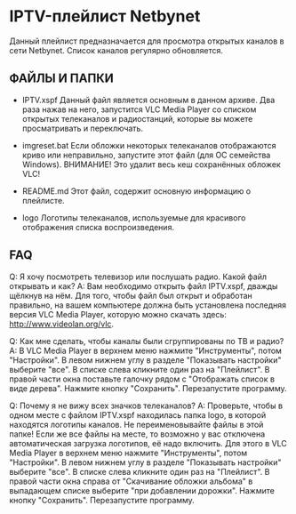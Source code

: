 # IPTV-плейлист Netbynet

Данный плейлист предназначается для просмотра открытых каналов в сети Netbynet. Список каналов регулярно обновляется.

## ФАЙЛЫ И ПАПКИ

* IPTV.xspf
Данный файл является основным в данном архиве. Два раза нажав на него, запустится VLC Media Player со списком открытых телеканалов и радиостанций, которые вы можете просматривать и переключать.

* imgreset.bat
Если обложки некоторых телеканалов отображаются криво или неправильно, запустите этот файл (для ОС семейства Windows).
ВНИМАНИЕ! Это удалит весь кеш сохранённых обложек VLC!

* README.md
Этот файл, содержит основную информацию о плейлисте.

* logo
Логотипы телеканалов, используемые для красивого отображения списка воспроизведения.


##  FAQ
Q: Я хочу посмотреть телевизор или послушать радио. Какой файл открывать и как?
A: Вам необходимо открыть файл IPTV.xspf, дважды щёлкнув на нём. Для того, чтобы файл был открыт и обработан правильно, на вашем компьютере должна быть установлена последняя версия VLC Media Player, которую можно скачать здесь: http://www.videolan.org/vlc.

Q: Как мне сделать, чтобы каналы были сгруппированы по ТВ и радио?
A: В VLC Media Player в верхнем меню нажмите "Инструменты", потом "Настройки". В левом нижнем углу в разделе "Показывать настройки" выберите "все". В списке слева кликните один раз на "Плейлист". В правой части окна поставьте галочку рядом с "Отображать список в виде дерева". Нажмите кнопку "Сохранить". Перезапустите программу.

Q: Почему я не вижу всех значков телеканалов?
A: Проверьте, чтобы в одном месте с файлом IPTV.xspf находилась папка logo, в которой находятся логотипы каналов. Не переименовывайте файлы в этой папке! Если же все файлы на месте, то возможно у вас отключена автоматическая загрузка логотипов, её надо включить. Для этого в VLC Media Player в верхнем меню нажмите "Инструменты", потом "Настройки". В левом нижнем углу в разделе "Показывать настройки" выберите "все". В списке слева кликните один раз на "Плейлист". В правой части окна справа от "Скачивание обложки альбома" в выпадающем списке выберите "при добавлении дорожки". Нажмите кнопку "Сохранить". Перезапустите программу.
